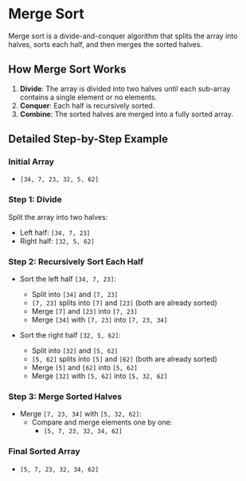 # Merge Sort

Merge sort is a divide-and-conquer algorithm that splits the array into halves, sorts each half, and then merges the sorted halves.

## How Merge Sort Works

1. **Divide**: The array is divided into two halves until each sub-array contains a single element or no elements.
2. **Conquer**: Each half is recursively sorted.
3. **Combine**: The sorted halves are merged into a fully sorted array.

## Detailed Step-by-Step Example

### Initial Array
- `[34, 7, 23, 32, 5, 62]`

### Step 1: Divide
Split the array into two halves:
- Left half: `[34, 7, 23]`
- Right half: `[32, 5, 62]`

### Step 2: Recursively Sort Each Half
- Sort the left half `[34, 7, 23]`:
  - Split into `[34]` and `[7, 23]`
  - `[7, 23]` splits into `[7]` and `[23]` (both are already sorted)
  - Merge `[7]` and `[23]` into `[7, 23]`
  - Merge `[34]` with `[7, 23]` into `[7, 23, 34]`

- Sort the right half `[32, 5, 62]`:
  - Split into `[32]` and `[5, 62]`
  - `[5, 62]` splits into `[5]` and `[62]` (both are already sorted)
  - Merge `[5]` and `[62]` into `[5, 62]`
  - Merge `[32]` with `[5, 62]` into `[5, 32, 62]`

### Step 3: Merge Sorted Halves
- Merge `[7, 23, 34]` with `[5, 32, 62]`:
  - Compare and merge elements one by one:
    - `[5, 7, 23, 32, 34, 62]`

### Final Sorted Array
- `[5, 7, 23, 32, 34, 62]`

